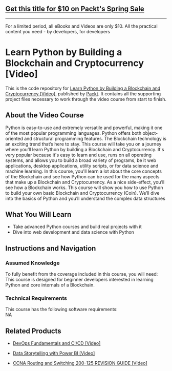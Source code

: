 


## [Get this title for $10 on Packt's Spring Sale](https://www.packt.com/V12136?utm_source=github&utm_medium=packt-github-repo&utm_campaign=spring_10_dollar_2022)
-----
For a limited period, all eBooks and Videos are only $10. All the practical content you need \- by developers, for developers

# Learn Python by Building a Blockchain and Cryptocurrency [Video]
This is the code repository for [Learn Python by Building a Blockchain and Cryptocurrency [Video]](https://www.packtpub.com/product/learn-python-by-building-a-blockchain-and-cryptocurrency-video/9781789610666), published by [Packt](https://www.packtpub.com/?utm_source=github). It contains all the supporting project files necessary to work through the video course from start to finish.
## About the Video Course
Python is easy-to-use and extremely versatile and powerful, making it one of the most popular programming languages. Python offers both object-oriented and structural programming features. The Blockchain technology is an exciting trend that’s here to stay. 
This course will take you on a journey where you’ll learn Python by building a Blockchain and Cryptocurrency. It's very popular because it's easy to learn and use, runs on all operating systems, and allows you to build a broad variety of programs, be it web applications, desktop applications, utility scripts, or for data science and machine learning. 
In this course, you'll learn a lot about the core concepts of the Blockchain and see how Python can be used for the many aspects that make up a Blockchain and Cryptocurrency. As a nice side-effect, you’ll see how a Blockchain works. This course will show you how to use Python to build your own basic Blockchain and Cryptocurrency (Coin). We’ll dive into the basics of Python and you’ll understand the complex data structures

<H2>What You Will Learn</H2>
<DIV class=book-info-will-learn-text>
<UL>
<LI>Take advanced Python courses and build real projects with it
<LI>Dive into web development and data science with Python </LI></UL></DIV>

## Instructions and Navigation
### Assumed Knowledge
To fully benefit from the coverage included in this course, you will need:<br/>
This course is designed for beginner developers interested in learning Python and core internals of a Blockchain.
### Technical Requirements
This course has the following software requirements:<br/>
NA

## Related Products
* [DevOps Fundamentals and CI/CD [Video]](https://www.packtpub.com/networking-and-servers/ccna-routing-and-switching-200-125-revision-guide-video?utm_source=github&utm_medium=repository&utm_campaign=9781789803211)

* [Data Storytelling with Power BI [Video]](https://www.packtpub.com/networking-and-servers/ccna-routing-and-switching-200-125-revision-guide-video?utm_source=github&utm_medium=repository&utm_campaign=9781789803211)

* [CCNA Routing and Switching 200-125 REVISION GUIDE [Video]](https://www.packtpub.com/networking-and-servers/ccna-routing-and-switching-200-125-revision-guide-video?utm_source=github&utm_medium=repository&utm_campaign=9781789803211)

